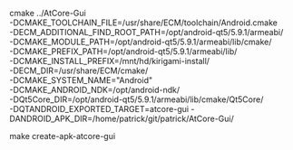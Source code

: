  cmake ../AtCore-Gui \
    -DCMAKE_TOOLCHAIN_FILE=/usr/share/ECM/toolchain/Android.cmake \
    -DECM_ADDITIONAL_FIND_ROOT_PATH=/opt/android-qt5/5.9.1/armeabi/ \
    -DCMAKE_MODULE_PATH=/opt/android-qt5/5.9.1/armeabi/lib/cmake/ \
    -DCMAKE_PREFIX_PATH=/opt/android-qt5/5.9.1/armeabi/lib/ \
    -DCMAKE_INSTALL_PREFIX=/mnt/hd/kirigami-install/ \
    -DECM_DIR=/usr/share/ECM/cmake/ \
    -DCMAKE_SYSTEM_NAME="Android" \
    -DCMAKE_ANDROID_NDK=/opt/android-ndk/ \
    -DQt5Core_DIR=/opt/android-qt5/5.9.1/armeabi/lib/cmake/Qt5Core/ \
    -DQTANDROID_EXPORTED_TARGET=atcore-gui -DANDROID_APK_DIR=/home/patrick/git/patrick/AtCore-Gui/


make create-apk-atcore-gui

